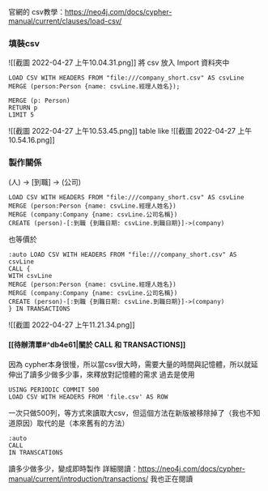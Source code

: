 官網的 csv教學：https://neo4j.com/docs/cypher-manual/current/clauses/load-csv/

### 填裝csv
![[截圖 2022-04-27 上午10.04.31.png]]
將 csv 放入 Import 資料夾中

```cypher
LOAD CSV WITH HEADERS FROM "file:///company_short.csv" AS csvLine
MERGE (person:Person {name: csvLine.經理人姓名});
```
```cypher
MERGE (p: Person)
RETURN p
LIMIT 5
```

![[截圖 2022-04-27 上午10.53.45.png]]
table like
![[截圖 2022-04-27 上午10.54.16.png]] 
### 製作關係
(人) -> [到職] -> (公司)
```cypher
LOAD CSV WITH HEADERS FROM "file:///company_short.csv" AS csvLine
MERGE (person:Person {name: csvLine.經理人姓名})
MERGE (company:Company {name: csvLine.公司名稱})
CREATE (person)-[:到職 {到職日期: csvLine.到職日期}]->(company)
```
也等價於
```cypher
:auto LOAD CSV WITH HEADERS FROM "file:///company_short.csv" AS csvLine
CALL {
WITH csvLine
MERGE (person:Person {name: csvLine.經理人姓名})
MERGE (company:Company {name: csvLine.公司名稱})
CREATE (person)-[:到職 {到職日期: csvLine.到職日期}]->(company)
} IN TRANSACTIONS
```
![[截圖 2022-04-27 上午11.21.34.png]]
#### [[待辦清單#^db4e61|關於 CALL 和 TRANSACTIONS]]
因為 cypher本身很慢，所以當csv很大時，需要大量的時間與記憶體，所以就延伸出了讀多少做多少事，來釋放對記憶體的需求
過去是使用 
```cypher
USING PERIODIC COMMIT 500
LOAD CSV WITH HEADERS FROM 'file.csv' AS ROW
```
一次只做500列，等方式來讀取大csv，但這個方法在新版被移除掉了（我也不知道原因）取代的是（本來舊有的方法）
```cypher
:auto
CALL
IN TRANSCATIONS
```
讀多少做多少，變成即時製作
詳細閱讀：https://neo4j.com/docs/cypher-manual/current/introduction/transactions/
我也正在閱讀